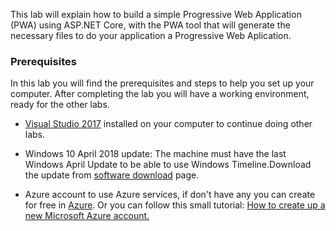 This lab will explain how to build a simple Progressive Web Application (PWA) using ASP.NET Core, with the PWA tool that will generate the necessary files to do your application a Progressive Web Aplication.

### Prerequisites

In this lab you will find the prerequisites and steps to help you set up your computer. After completing the lab you will have a working environment, ready for the other labs.

- <a href="https://developer.microsoft.com/windows/downloads" target="_blank">Visual Studio 2017</a> installed on your computer to continue doing other labs.

- Windows 10 April 2018 update: The machine must have the last Windows April Update to be able to use Windows Timeline.Download the update from <a href="https://www.microsoft.com/software-download/windows10" target="_blank">software download</a> page.

-  Azure account to use Azure services, if don't have any you can create for free in <a href="https://azure.microsoft.com/free/" target="_blank">Azure</a>.
Or you can follow this small tutorial: <a href="https://www.acronis.com/articles/create-microsoft-azure-account/" target="_blank">How to create up a new Microsoft Azure account.</a>

